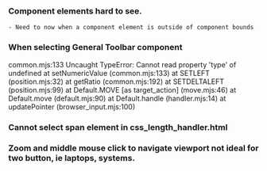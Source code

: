 ### Component elements hard to see. 
	- Need to now when a component element is outside of component bounds

### When selecting General Toolbar component 
common.mjs:133 Uncaught TypeError: Cannot read property 'type' of undefined 
    at setNumericValue (common.mjs:133)
    at SETLEFT (position.mjs:32)
    at getRatio (common.mjs:192)
    at SETDELTALEFT (position.mjs:99)
    at Default.MOVE [as target_action]  (move.mjs:46)
    at Default.move (default.mjs:90)
    at Default.handle (handler.mjs:14)
    at updatePointer (browser_input.mjs:100)

### Cannot select span element in css_length_handler.html

### Zoom and middle mouse click to navigate viewport not ideal for two button, ie laptops, systems. 
